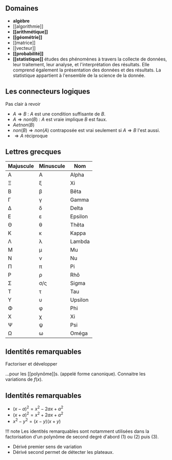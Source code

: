 ## Domaines

* __algèbre__
* [[algorithmie]]
* __[[arithmétique]]__
* __[[géométrie]]__ 
* [[matrice]]
* [[vecteur]]
* __[[probabilité]]__
* __[[statistique]]__ études des phénomènes à travers la collecte de données, leur traitement, leur analyse, et l'interprétation des résultats. Elle comprend également la présentation des données et des résultats. La statistique appartient à l'ensemble de la science de la donnée.
## Les connecteurs logiques

Pas clair à revoir

* $A \Rightarrow B$ : $A$ est une condition suffisante de $B$.
* $A \Rightarrow non(B)$ : $A$ est vraie implique $B$ est faux.
* $A et non(B)$
* $non (B) \Rightarrow non(A)$ contraposée est vrai seulement si $A \Rightarrow B$ l'est aussi.
* $\Rightarrow A$ réciproque
## Lettres grecques

Majuscule	| Minuscule	| Nom 
----------------|---------------|---
Α 		| Α 	    	| Alpha
Ξ 		| ξ 		| Xi
Β 		| β 		| Bêta
Γ 		| γ 		| Gamma
Δ 		| δ 		| Delta
Ε 		| ε 		| Epsilon
Θ	 	| θ 		| Thêta
Κ 		| κ 		| Kappa
Λ 		| λ 		| Lambda 
Μ 		| μ 		| Mu    
Ν 		| ν 		| Nu  
Π 		| π 		| Pi
Ρ 		| ρ 		| Rhô
Σ 		| σ/ς 		| Sigma
Τ 		| τ 		| Tau
Υ 		| υ 		| Upsilon
Φ 		| φ 		| Phi
Χ 		| χ 		| Xi
Ψ 		| ψ 		| Psi
Ω 		| ω 		| Oméga
## Identités remarquables

Factoriser et développer

...pour les [[polynôme]]s. (appelé forme canonique).
Connaitre les variations de $f(x)$.
## Identités remarquables

* $(x - a)^2 = x^2 -2ax + a^2$
* $(x + a)^2 = x^2 +2ax + a^2$
* $x^2 - y^2 = (x - y)(x + y)$

!!! note
	Les identités remarquables sont notamment utilisées dans la factorisation d'un polynôme de second degré d'abord (1) ou (2) puis (3).

* Dérivé premier sens de variation
* Dérivé second permet de détecter les plateaux.

